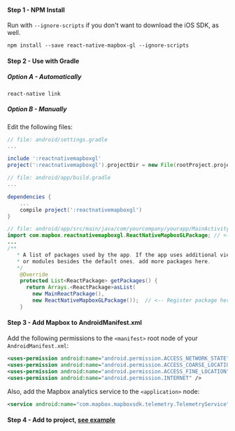 #### Step 1 - NPM Install

Run with ```--ignore-scripts``` if you don't want to download the iOS SDK, as well.

```shell
npm install --save react-native-mapbox-gl --ignore-scripts
```

#### Step 2 - Use with Gradle

##### Option A - Automatically

```shell
react-native link
```

##### Option B - Manually

Edit the following files:

```gradle
// file: android/settings.gradle
...

include ':reactnativemapboxgl'
project(':reactnativemapboxgl').projectDir = new File(rootProject.projectDir, '../node_modules/react-native-mapbox-gl/android')
```

```gradle
// file: android/app/build.gradle
...

dependencies {
    ...
    compile project(':reactnativemapboxgl')
}
```

```java
// file: android/app/src/main/java/com/yourcompany/yourapp/MainActivity.java
import com.mapbox.reactnativemapboxgl.ReactNativeMapboxGLPackage; // <-- import
...
/**
   * A list of packages used by the app. If the app uses additional views
   * or modules besides the default ones, add more packages here.
   */
    @Override
    protected List<ReactPackage> getPackages() {
      return Arrays.<ReactPackage>asList(
        new MainReactPackage(),
        new ReactNativeMapboxGLPackage());  // <-- Register package here
    }
```

#### Step 3 - Add Mapbox to AndroidManifest.xml

Add the following permissions to the `<manifest>` root node of your `AndroidManifest.xml`:

```xml
<uses-permission android:name="android.permission.ACCESS_NETWORK_STATE" />
<uses-permission android:name="android.permission.ACCESS_COARSE_LOCATION" />
<uses-permission android:name="android.permission.ACCESS_FINE_LOCATION" />
<uses-permission android:name="android.permission.INTERNET" />
```

Also, add the Mapbox analytics service to the `<application>` node:

```xml
<service android:name="com.mapbox.mapboxsdk.telemetry.TelemetryService"/>
```

#### Step 4 - Add to project, [see example](../example.js)
